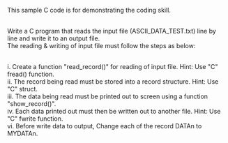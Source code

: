 This sample C code is for demonstrating the coding skill.<br/><br/>

Write a C program that reads the input file (ASCII_DATA_TEST.txt) line by line and write it to an output file.<br/>
The reading & writing of input file must follow the steps as below:<br/><br/>

i. Create a function "read_record()" for reading of input file. Hint: Use "C" fread() function.<br/>
ii. The record being read must be stored into a record structure. Hint: Use "C" struct.<br/>
iii. The data being read must be printed out to screen using a function "show_record()".<br/>
iv. Each data printed out must then be written out to another file. Hint: Use "C" fwrite function.<br/>
vi. Before write data to output, Change each of the record DATAn to MYDATAn.<br/>
